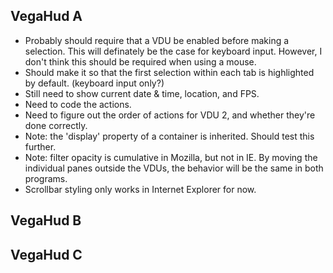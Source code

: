 ## VegaHud A
* Probably should require that a VDU be enabled before making a selection. This will definately be the case for keyboard input. However, I don't think this should be required when using a mouse.
* Should make it so that the first selection within each tab is highlighted by default. (keyboard input only?)
* Still need to show current date & time, location, and FPS.
* Need to code the actions.
* Need to figure out the order of actions for VDU 2, and whether they're done correctly.
* Note: the 'display' property of a container is inherited. Should test this further.
* Note: filter opacity is cumulative in Mozilla, but not in IE. By moving the individual panes outside the VDUs, the behavior will be the same in both programs.
* Scrollbar styling only works in Internet Explorer for now.

## VegaHud B

## VegaHud C
